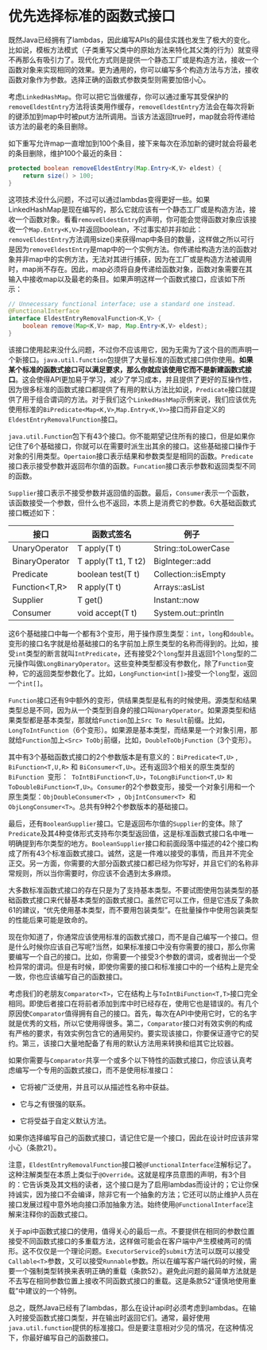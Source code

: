 # 优先选择标准的函数式接口

既然Java已经拥有了lambdas，因此编写APIs的最佳实践也发生了极大的变化。比如说，模板方法模式（子类重写父类中的原始方法来特化其父类的行为）就变得不再那么有吸引力了。现代化方式则是提供一个静态工厂或是构造方法，接收一个函数对象来实现相同的效果。更为通用的，你可以编写多个构造方法与方法，接收函数对象作为参数。选择正确的函数式参数类型则需要加倍小心。

考虑`LinkedHashMap`。你可以把它当做缓存，你可以通过重写其受保护的`removeEldestEntry`方法将该类用作缓存，`removeEldestEntry`方法会在每次将新的键添加到map中时被put方法所调用。当该方法返回true时，map就会将传递给该方法的最老的条目删除。

如下重写允许map一直增加到100个条目，接下来每次在添加新的键时就会将最老的条目删除，维护100个最近的条目：

```java
protected boolean removeEldestEntry(Map.Entry<K,V> eldest) {
	return size() > 100;
}
```

这项技术没什么问题，不过可以通过lambdas变得更好一些。如果LinkedHashMap是现在编写的，那么它就应该有一个静态工厂或是构造方法，接收一个函数对象。看看`removeEldestEntry`的声明，你可能会觉得函数对象应该接收一个`Map.Entry<K,V>`并返回boolean，不过事实却并非如此：`removeEldestEntry`方法调用size()来获得map中条目的数量，这样做之所以可行是因为`removeEldestEntry`是map中的一个实例方法。你传递给构造方法的函数对象并非map中的实例方法，无法对其进行捕获，因为在工厂或是构造方法被调用时，map尚不存在。因此，map必须将自身传递给函数对象，函数对象需要在其输入中接收map以及最老的条目。如果声明这样一个函数式接口，应该如下所示：

```java
// Unnecessary functional interface; use a standard one instead.
@FunctionalInterface
interface EldestEntryRemovalFunction<K,V> {
	boolean remove(Map<K,V> map, Map.Entry<K,V> eldest);
}
```

该接口使用起来没什么问题，不过你不应该用它，因为无需为了这个目的而声明一个新接口。`java.util.function`包提供了大量标准的函数式接口供你使用。**如果某个标准的函数式接口可以满足要求，那么你就应该使用它而不是新建函数式接口**。这会使得API更加易于学习，减少了学习成本，并且提供了更好的互操作性，因为很多标准的函数式接口都提供了有用的默认方法比如说，`Predicate`接口就提供了用于组合谓词的方法。对于我们这个`LinkedHashMap`示例来说，我们应该优先使用标准的`BiPredicate<Map<K,V>`,`Map.Entry<K,V>>`接口而非自定义的`EldestEntryRemovalFunction`接口。

`java.util.Function`包下有43个接口。你不能期望记住所有的接口，但是如果你记住了6个基础接口，你就可以在需要时派生出其余的接口。这些基础接口操作于对象的引用类型。`Opertaion`接口表示结果和参数类型是相同的函数。`Predicate`接口表示接受参数并返回布尔值的函数。`Funcation`接口表示参数和返回类型不同的函数。

`Supplier`接口表示不接受参数并返回值的函数。最后，`Consumer`表示一个函数，该函数接受一个参数，但什么也不返回，本质上是消费它的参数。6大基础函数式接口概述如下：

| 接口              | 函数式签名          | 例子                |
| ----------------- | ------------------- | ------------------- |
| UnaryOperator<T>  | T apply(T t)        | String::toLowerCase |
| BinaryOperator<T> | T apply(T t1, T t2) | BigInteger::add     |
| Predicate<T>      | boolean test(T t)   | Collection::isEmpty |
| Function<T,R>     | R apply(T t)        | Arrays::asList      |
| Supplier<T>       | T get()             | Instant::now        |
| Consumer<T>       | void accept(T t)    | System.out::println |

这6个基础接口中每一个都有3个变形，用于操作原生类型：`int`，`long`和`double`。变形的接口名字就是给基础接口的名字前加上原生类型的名称而得到的。比如，接受`int`类型的断言就叫`IntPredicate`，还有接受2个`long`型并且返回1个`long`型的二元操作叫做`LongBinaryOperator`。这些变种类型都没有参数化，除了`Function`变种，它的返回类型参数化了。比如，`LongFunction<int[]>`接受一个`long`型，返回一个`int[]`。

`Function`接口还有9中额外的变形，供结果类型是私有的时候使用。源类型和结果类型总是不同，因为从一个类型到自身的接口叫`UnaryOperator`。如果源类型和结果类型都是基本类型，那就给`Function`加上`Src To Result`前缀。比如，` LongToIntFunction `（6个变形）。如果源是基本类型，而结果是一个对象引用，那就给`Function`加上` <Src> ToObj `前缀，比如，`DoubleToObjFunction`（3个变形）。

其中有3个基础函数式接口的2个参数版本是有意义的：`BiPredicate<T,U>` , ` BiFunction<T,U,R>` 和 `BiConsumer<T,U>`。还有返回3个相关的原生类型的`BiFunction `变形：` ToIntBiFunction<T,U>`，`ToLongBiFunction<T,U>` `和ToDoubleBiFunction<T,U>`。`Consumer`的2个参数变形，接受一个对象引用和一个原生类型：`ObjDoubleConsumer<T> `，`ObjIntConsumer<T> `和` ObjLongConsumer<T> `。总共有9种2个参数版本的基础接口。

最后，还有`BooleanSupplier`接口。它是返回布尔值的`Supplier`的变体。除了`Predicate`及其4种变体形式支持布尔类型返回值，这是标准函数式接口名中唯一明确提到布尔类型的地方。`BooleanSupplier`接口和前面段落中描述的42个接口构成了所有43个标准函数式接口。诚然，这是一件难以接受的事情，而且并不完全正交。另一方面，你需要的大部分函数式接口都已经为你写好，并且它们的名称非常规则，所以当你需要时，你应该不会遇到太多麻烦。

大多数标准函数式接口的存在只是为了支持基本类型。不要试图使用包装类型的基础函数式接口来代替基本类型的函数式接口。虽然它可以工作，但是它违反了条款61的建议，“优先使用基本类型，而不要用包装类型”。在批量操作中使用包装类型的性能后果可能是致命的。

现在你知道了，你通常应该使用标准的函数式接口，而不是自己编写一个接口。但是什么时候你应该自己写呢?当然，如果标准接口中没有你需要的接口，那么你需要编写一个自己的接口。比如，你需要一个接受3个参数的谓词，或者抛出一个受检异常的谓词。但是有时候，即使你需要的接口和标准接口中的一个结构上是完全一致，你也应该编写自己的函数接口。

考虑我们的老朋友`Comparator<T>`，它在结构上与`ToIntBiFunction<T,T>`接口完全相同。即使后者接口在将前者添加到库中时已经存在，使用它也是错误的。有几个原因使`Comparator`值得拥有自己的接口。首先，每次在API中使用它时，它的名字就是优秀的文档，所以它使用得很多。第二，`Comparator`接口对有效实例的构成有严格的要求，有效实例包含它的通用契约。要实现该接口，你要保证遵守它的契约。第三，该接口大量地配备了有用的默认方法用来转换和组其它比较器。

如果你需要与`Comparator`共享一个或多个以下特性的函数式接口，你应该认真考虑编写一个专用的函数式接口，而不是使用标准接口：
 - 它将被广泛使用，并且可以从描述性名称中获益。

 - 它与之有很强的联系。

 - 它将受益于自定义默认方法。

如果你选择编写自己的函数式接口，请记住它是一个接口，因此在设计时应该非常小心（条款21）。

注意，`EldestEntryRemovalFunction`接口被`@FunctionalInterface`注解标记了。这种注解类型在本质上类似于`@Override`。这就是程序员意图的声明，有3个目的：它告诉类及其文档的读者，这个接口是为了启用lambdas而设计的；它让你保持诚实，因为接口不会编译，除非它有一个抽象的方法；它还可以防止维护人员在接口发展过程中意外地向接口添加抽象方法。始终使用`@FunctionalInterface`注解来注释你的函数式接口。

关于api中函数式接口的使用，值得关心的最后一点。不要提供在相同的参数位置接受不同函数式接口的多重载方法，这样做可能会在客户端中产生模棱两可的情形。这不仅仅是一个理论问题。`ExecutorService`的`submit`方法可以既可以接受`Callable<T>`参数，又可以接受`Runnable`参数。所以在编写客户端代码的时候，需要一个强制类型转换来表明正确的重载（条款52）。避免此问题的最简单方法就是不去写在相同参数位置上接收不同函数式接口的重载。这是条款52“谨慎地使用重载”中建议的一个特例。

总之，既然Java已经有了lambdas，那么在设计api时必须考虑到lambdas。在输入时接受函数式接口类型，并在输出时返回它们。通常，最好使用`java.util.function`提供的标准接口。但是要注意相对少见的情况，在这种情况下，你最好编写自己的函数接口。

